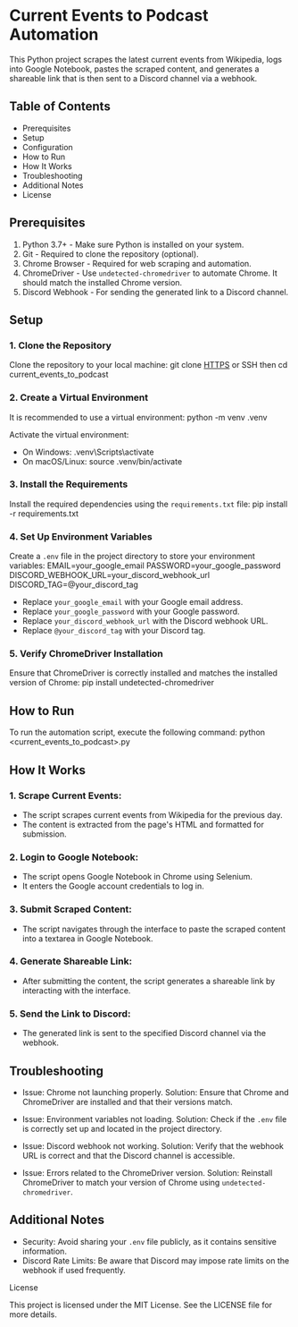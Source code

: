 # Current Events to Podcast Automation

This Python project scrapes the latest current events from Wikipedia,
logs into Google Notebook, pastes the scraped content, and generates a
shareable link that is then sent to a Discord channel via a webhook.

## Table of Contents

- Prerequisites
- Setup
- Configuration
- How to Run
- How It Works
- Troubleshooting
- Additional Notes
- License

## Prerequisites

1. Python 3.7+ - Make sure Python is installed on your system.
2. Git - Required to clone the repository (optional).
3. Chrome Browser - Required for web scraping and automation.
4. ChromeDriver - Use `undetected-chromedriver` to automate Chrome.
   It should match the installed Chrome version.
5. Discord Webhook - For sending the generated link to a Discord channel.

## Setup

### 1. Clone the Repository

Clone the repository to your local machine:
git clone [HTTPS](https://github.com/mitchelldeamon/current-events-to-podcast.git) or SSH then
cd current_events_to_podcast

### 2. Create a Virtual Environment

It is recommended to use a virtual environment:
python -m venv .venv

Activate the virtual environment:

- On Windows:
  .venv\Scripts\activate
- On macOS/Linux:
  source .venv/bin/activate

### 3. Install the Requirements

Install the required dependencies using the `requirements.txt` file:
pip install -r requirements.txt

### 4. Set Up Environment Variables

Create a `.env` file in the project directory to store your environment variables:
EMAIL=your_google_email
PASSWORD=your_google_password
DISCORD_WEBHOOK_URL=your_discord_webhook_url
DISCORD_TAG=@your_discord_tag

- Replace `your_google_email` with your Google email address.
- Replace `your_google_password` with your Google password.
- Replace `your_discord_webhook_url` with the Discord webhook URL.
- Replace `@your_discord_tag` with your Discord tag.

### 5. Verify ChromeDriver Installation

Ensure that ChromeDriver is correctly installed and matches the installed version of Chrome:
pip install undetected-chromedriver

## How to Run

To run the automation script, execute the following command:
python <current_events_to_podcast>.py

## How It Works

### 1. Scrape Current Events:

- The script scrapes current events from Wikipedia for the previous day.
- The content is extracted from the page's HTML and formatted for submission.

### 2. Login to Google Notebook:

- The script opens Google Notebook in Chrome using Selenium.
- It enters the Google account credentials to log in.

### 3. Submit Scraped Content:

- The script navigates through the interface to paste the scraped content into a textarea in Google Notebook.

### 4. Generate Shareable Link:

- After submitting the content, the script generates a shareable link by interacting with the interface.

### 5. Send the Link to Discord:

- The generated link is sent to the specified Discord channel via the webhook.

## Troubleshooting

- Issue: Chrome not launching properly.
  Solution: Ensure that Chrome and ChromeDriver are installed and that their versions match.

- Issue: Environment variables not loading.
  Solution: Check if the `.env` file is correctly set up and located in the project directory.

- Issue: Discord webhook not working.
  Solution: Verify that the webhook URL is correct and that the Discord channel is accessible.

- Issue: Errors related to the ChromeDriver version.
  Solution: Reinstall ChromeDriver to match your version of Chrome using `undetected-chromedriver`.

## Additional Notes

- Security: Avoid sharing your `.env` file publicly, as it contains sensitive information.
- Discord Rate Limits: Be aware that Discord may impose rate limits on the webhook if used frequently.

License

This project is licensed under the MIT License. See the LICENSE file for more details.
